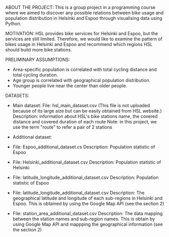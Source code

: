 ABOUT THE PROJECT: This is a group project in a programming course where we aimed to discover any possible relations between bike usage and population distribution in Helsinki and Espoo through visualising data using Python. 

MOTIVATION: HSL provides bike services for Helsinki and Espoo, but the services are still limited. Therefore, we would like to examine the pattern of bikes usage in Helsinki and Espoo and recommend which regions HSL should build more bike stations.

PRELIMINARY ASSUMPTIONS:
- Area-specific population is correlated with total cycling distance and total cycling duration.
- Age group is correlated with geographical population distribution.
- Younger people live near the center than older people.

DATASETS:
- Main dataset:
File: hsl_main_dataset.csv (This file is not uploaded because of its large size but can be easily obtained from HSL website.)
Description: information about HSL's bike stations name, the covered distance and covered duration of each route
Note: in this project, we use the term "route" to refer a pair of 2 stations

- Additional dataset:
+ File: Espoo_additional_dataset.cs
Description: Population statistic of Espoo

+ File: Helsinki_additional_dataset.csv
Description: Population statistic of Helsinki

+ File: latitude_longitude_additional_dataset.csv
Description: Population statistic of Espoo

+ File: latitude_longitude_additional_dataset.csv
Description: The geographical latitude and longitude of each sub-regions in Helsinki and Espoo. This is obtained by using the Google Map API (see the section 2)

+ File: station_area_additional_dataset.csv
Description: The data mapping between the station names and sub-region names. This is obtain by using Google Map API and mappping the geographical information (see the section 2)
